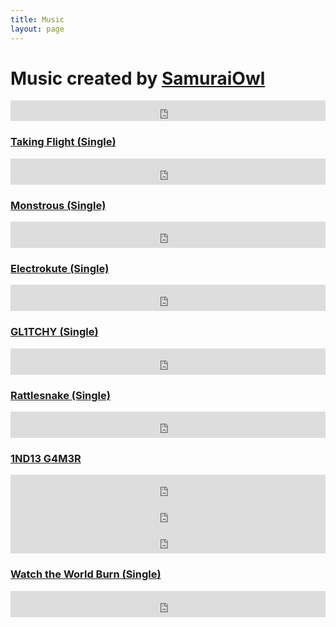 ```yaml
---
title: Music
layout: page
---
```

<h1>Music created by <a href="https://samuraiowl.bandcamp.com">SamuraiOwl</a></h1>
<iframe scrolling="no" style="border: 0;width: 100%;height: 33px;" src="https://bandcamp.com/band_follow_button_classic/783609325"></iframe>

<h3><a href="https://samuraiowl.bandcamp.com/album/taking-flight-single">Taking Flight (Single)</a></h3>
<iframe style="border: 0; width: 100%; height: 42px;" src="https://bandcamp.com/EmbeddedPlayer/album=1405898598/size=small/bgcol=333333/linkcol=0f91ff/artwork=none/track=1674814214/transparent=true/" seamless><a href="http://samuraiowl.bandcamp.com/album/taking-flight-single">Taking Flight (Single) by Samurai Owl</a></iframe>

<h3><a href="https://samuraiowl.bandcamp.com/album/monstrous-single">Monstrous (Single)</a></h3>
<iframe style="border: 0; width: 100%; height: 42px;" src="https://bandcamp.com/EmbeddedPlayer/album=1126168699/size=small/bgcol=333333/linkcol=0f91ff/artwork=none/track=1625551388/transparent=true/" seamless><a href="http://samuraiowl.bandcamp.com/album/monstrous-single">Monstrous (Single) by Samurai Owl</a></iframe>

<h3><a href="https://samuraiowl.bandcamp.com/album/electrokute-single">Electrokute (Single)</a></h3>
<iframe style="border: 0; width: 100%; height: 42px;" src="https://bandcamp.com/EmbeddedPlayer/album=2908127948/size=small/bgcol=333333/linkcol=0f91ff/artwork=none/.transparent=true/" seamless><a href="http://samuraiowl.bandcamp.com/album/electrokute-single">Electrokute (Single) by Samurai Owl</a></iframe>

<h3><a href="https://samuraiowl.bandcamp.com/album/gl1tchy-single">GL1TCHY (Single)</a></h3>
<iframe style="border: 0; width: 100%; height: 42px;" src="https://bandcamp.com/EmbeddedPlayer/album=250055873/size=small/bgcol=333333/linkcol=0f91ff/artwork=none/transparent=true/" seamless><a href="http://samuraiowl.bandcamp.com/album/gl1tchy-single">GL1TCHY (Single) by Samurai Owl</a></iframe>

<h3><a href="https://samuraiowl.bandcamp.com/album/rattlesnake-single">Rattlesnake (Single)</a></h3>
<iframe style="border: 0; width: 100%; height: 42px;" src="https://bandcamp.com/EmbeddedPlayer/album=3983529079/size=small/bgcol=333333/linkcol=0f91ff/artwork=none/artwork=none/track=2642138567/transparent=true/" seamless><a href="http://samuraiowl.bandcamp.com/album/rattlesnake-single">Rattlesnake (Single) by Samurai Owl</a></iframe>

<h3><a href="https://samuraiowl.bandcamp.com/album/1nd13-g4m3r">1ND13 G4M3R</a></h3>
<iframe style="border: 0; width: 100%; height: 42px;" src="https://bandcamp.com/EmbeddedPlayer/album=2263487239/size=small/bgcol=333333/linkcol=0f91ff/artwork=none/track=3032606155/transparent=true/" seamless><a href="http://samuraiowl.bandcamp.com/album/1nd13-g4m3r">1ND13 G4M3R by SamuraiOwl</a></iframe>
<iframe style="border: 0; width: 100%; height: 42px;" src="https://bandcamp.com/EmbeddedPlayer/album=2263487239/size=small/bgcol=333333/linkcol=0f91ff/artwork=none/track=3158598149/transparent=true/" seamless><a href="http://samuraiowl.bandcamp.com/album/1nd13-g4m3r">1ND13 G4M3R by SamuraiOwl</a></iframe>
<iframe style="border: 0; width: 100%; height: 42px;" src="https://bandcamp.com/EmbeddedPlayer/album=2263487239/size=small/bgcol=333333/linkcol=0f91ff/artwork=none/track=3309931063/transparent=true/" seamless><a href="http://samuraiowl.bandcamp.com/album/1nd13-g4m3r">1ND13 G4M3R by SamuraiOwl</a></iframe>

<h3><a href="https://samuraiowl.bandcamp.com/album/watch-the-world-burn-single">Watch the World Burn (Single)</a></h3>
<iframe style="border: 0; width: 100%; height: 42px;" src="https://bandcamp.com/EmbeddedPlayer/album=4179497311/size=small/bgcol=333333/linkcol=0f91ff/artwork=none/transparent=true/" seamless><a href="http://samuraiowl.bandcamp.com/album/watch-the-world-burn-single">Watch the World Burn (Single) by Samurai Owl</a></iframe>
